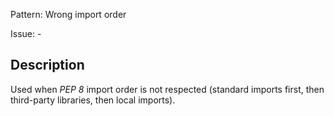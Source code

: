 Pattern: Wrong import order

Issue: -

## Description

Used when _PEP 8_ import order is not respected (standard imports first, then third-party libraries, then local imports).
